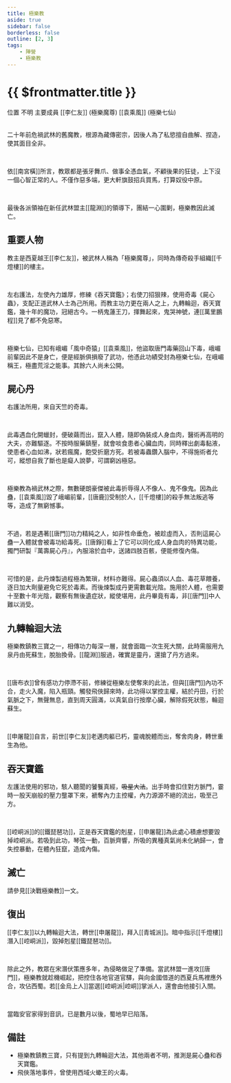 ```yaml
---
title: 極樂教
aside: true
sidebar: false
borderless: false
outline: [2, 3]
tags:
    - 陣營
    - 極樂教
---
```


# {{ $frontmatter.title }}

<InfoList position="right">
	<Info title="陣營資料" :open=true>
		<table>
			<ChTr>
				<ChTd isTitle=true>
					位置
				</ChTd>
				<ChTd>
					不明
				</ChTd>
			</ChTr>
            <ChTr>
				<ChTd isTitle=true position='center'>
					主要成員
				</ChTd>
			</ChTr>
			<ChTr>
                <ChTd position='center'>
                    [[李仁友]] (極樂魔尊)
                </ChTd>
            </ChTr>
            <ChTr>
                <ChTd position='center'>
                    [[袁乘風]] (極樂七仙)
                </ChTd>
            </ChTr>
		</table>
	</Info>
</InfoList>

二十年前危禍武林的舊魔教，根源為藏傳密宗，因後人為了私慾擅自曲解、捏造，使其面目全非。

<br>

依[[南宮橫]]所言，教眾都是張牙舞爪、做事全憑血氣，不顧後果的狂徒，上下沒一個心智正常的人。不僅作惡多端，更大軒旗鼓招兵買馬，打算奴役中原。

<br>

最後各派領袖在新任武林盟主[[龍淵]]的領導下，團結一心圍剿，極樂教因此滅亡。
<br clear="all">

## 重要人物

教主是西夏越王[[李仁友]]，被武林人稱為「極樂魔尊」，同時為傳奇殺手組織[[千燈樓]]的樓主。

<br>

左右護法，左使內力雄厚，修練《吞天寶鑑》；右使刀招狠辣，使用奇毒《屍心蟲》，支配正道武林人士為己所用。而教主功力更在兩人之上，九轉輪迴，吞天寶鑑，幾十年的魔功，冠絕古今。一柄鬼蓮王刀，揮舞起來，鬼哭神號，連[[萬里鵬程]]見了都不免惡寒。

<br>

極樂七仙，已知有峨嵋「風中奇猿」[[袁乘風]]，他盜取唐門毒藥回山下毒，峨嵋前輩因此不是身亡，便是經脈俱損廢了武功，他憑此功績受封為極樂七仙，在峨嵋稱王，極盡荒淫之能事。其餘六人尚未公開。

## 屍心丹

右護法所用，來自天竺的奇毒。

<br>

此毒遇血化開蠟封，便破繭而出，竄入人體，隨即偽裝成人身血肉，醫術再高明的大夫，亦難驅逐。不按時服藥鎮壓，就會啖食患者心臟血肉，同時釋出劇毒黏液，使患者心血如沸，狀若瘋魔，飽受折磨方死。若被毒蟲鑽入腦中，不得施術者允可，縱想自我了斷也是癡人說夢，可謂窮凶極惡。

<br>

極樂教為禍武林之際，無數硬朗豪傑被此毒折辱得人不像人、鬼不像鬼。因為此蠱，[[袁乘風]]毀了峨嵋前輩，[[唐鹿]]受制於人，[[千燈樓]]的殺手無法叛逃等等，造成了無窮憾事。

<br>

不過，若是遇著[[唐門]]功力精純之人，如非性命垂危，被趁虛而入，否則這屍心蠱一入體就會被毒功給毒死。[[唐錚]]看上了它可以同化成人身血肉的特異功能，獨門研製『萬壽屍心丹』，內服溶於血中，送諸四肢百骸，便能修復內傷。

<br>

可惜的是，此丹煉製過程極為繁瑣，材料亦難得。屍心蟲須以人血、毒花草餵養，逐日加大劑量避免它死於毒素。而後煉製成丹更需數載光陰。施用於人體，也需要十至數十年光陰，觀察有無後遺症狀，縱使堪用，此丹畢竟有毒，非[[唐門]]中人難以消受。

## 九轉輪迴大法

極樂教鎮教三寶之一，相傳功力每深一層，就會面臨一次生死大關，此時需服用九泉丹由死蘇生，脫胎換骨。[[龍淵]]服過，確實是靈丹，還搶了丹方過來。

<br>

[[唐布衣]]曾有感功力停滯不前，修練從極樂左使奪來的此法，但與[[唐門]]內功不合，走火入魔，陷入瓶頸。觸發飛俠歸來時，此功得以掌控主權，結於丹田，行於氣脈之下，無聲無息，直到周天圓滿，以真氣自行按摩心臟，解除假死狀態，輪迴蘇生。

<br>

[[申屠龍]]自言，前世[[李仁友]]老邁肉軀已朽，靈魂脫體而出，奪舍肉身，轉世重生為他。

## 吞天寶鑑

左護法使用的邪功，駭人聽聞的饕餮真經，~~吸星大法~~。出手時會扣住對方脈門，霎時一股天崩般的壓力壟罩下來，褫奪內力主控權，內力源源不絕的流出，吸至己方。

<br>

[[崆峒派]]的[[鐵琵琶功]]，正是吞天寶鑑的剋星，[[申屠龍]]為此處心積慮想要毀掉崆峒派。若吸到此功，琴弦一動，百脈齊響，所吸的異種真氣尚未化納歸一，會失控暴動，在體內狂竄，造成內傷。

## 滅亡

請參見[[決戰極樂教]]一文。

## 復出

[[李仁友]]以九轉輪迴大法，轉世[[申屠龍]]，拜入[[青城派]]。暗中指示[[千燈樓]]潛入[[崆峒派]]，毀掉剋星[[鐵琵琶功]]。

<br>

除此之外，教眾在宋潛伏策應多年，為侵略做足了準備。當武林盟一進攻[[唐門]]，極樂教就趁機崛起，把控住各地官道官驛，與向金國借道的西夏兵馬裡應外合，攻佔西蜀。若[[金烏上人]]當選[[崆峒派|崆峒]]掌派人，還會由他接引入關。

<br>

當臨安官家得到音訊，已是數月以後，蜀地早已陷落。

## 備註

- 極樂教鎮教三寶，只有提到九轉輪迴大法，其他兩者不明，推測是屍心蠱和吞天寶鑑。
- 飛俠落地事件，曾使用西域火蠍王的火毒。
